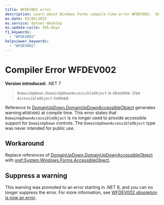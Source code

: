 ```yaml
---
title: WFDEV002 error
description: Learn about Windows Forms compile-time error WFDEV002. 'DomainUpDown.DomainUpDownAccessibleObject' is obsolete. Use 'AccessibleObject' instead.
ms.date: 03/04/2025
ms.service: dotnet-desktop
ms.update-cycle: 365-days
f1_keywords:
  - "WFDEV002"
helpviewer_keywords:
  - "WFDEV002"
---
```

# Compiler Error WFDEV002

**Version introduced:** .NET 7

> `DomainUpDown.DomainUpDownAccessibleObject` is obsolete. Use `AccessibleObject` instead.

Reference to [DomainUpDown.DomainUpDownAccessibleObject](xref:System.Windows.Forms.DomainUpDown.DomainUpDownAccessibleObject) generates warning `WFDEV002` at compile time. This error states that `DomainUpDownAccessibleObject` is no longer used to provide accessible support for `DomainUpDown` controls. The `DomainUpDownAccessibleObject` type was never intended for public use.

## Workaround

Replace references of [DomainUpDown.DomainUpDownAccessibleObject](xref:System.Windows.Forms.DomainUpDown.DomainUpDownAccessibleObject) with <xref:System.Windows.Forms.AccessibleObject>.

## Suppress a warning

This warning was promoted to an error starting in .NET 8, and you can no longer suppress the error. For more information, see [WFDEV002 obsoletion is now an error](/dotnet/core/compatibility/windows-forms/8.0/domainupdownaccessibleobject).
